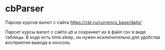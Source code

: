 # cbParser
Парсер курсов валют с сайта https://cbr.ru/currency_base/daily/

Парсит курсы валют с сайта цб и сохраняет их в файл csv в виде таблицы.
В коде есть time.sleep, он нужен исключительно для удобства восприятия вывода в консоль
